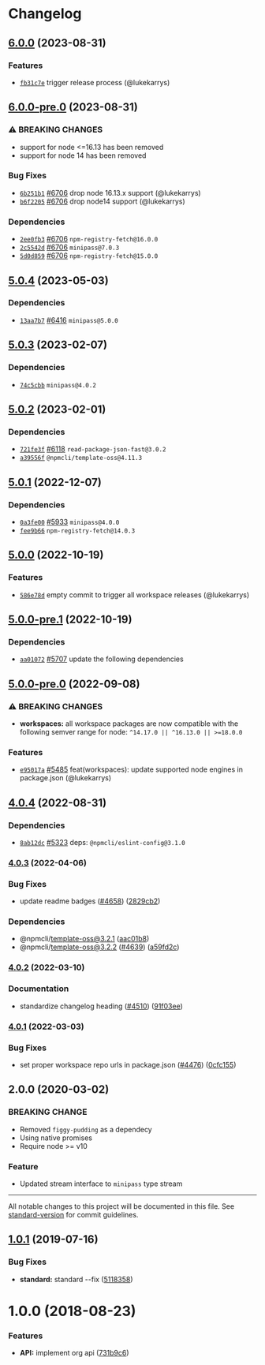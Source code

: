 # Changelog

## [6.0.0](https://github.com/npm/cli/compare/libnpmorg-v6.0.0-pre.0...libnpmorg-v6.0.0) (2023-08-31)

### Features

* [`fb31c7e`](https://github.com/npm/cli/commit/fb31c7e5f00ae39e67f9a5d6b6860c1d839c704b) trigger release process (@lukekarrys)

## [6.0.0-pre.0](https://github.com/npm/cli/compare/libnpmorg-v5.0.4...libnpmorg-v6.0.0-pre.0) (2023-08-31)

### ⚠️ BREAKING CHANGES

* support for node <=16.13 has been removed
* support for node 14 has been removed

### Bug Fixes

* [`6b251b1`](https://github.com/npm/cli/commit/6b251b1009648b36d49b83a2cc407c348fa225e0) [#6706](https://github.com/npm/cli/pull/6706) drop node 16.13.x support (@lukekarrys)
* [`b6f2205`](https://github.com/npm/cli/commit/b6f220569791d655ab3c423990356cee47ca5218) [#6706](https://github.com/npm/cli/pull/6706) drop node14 support (@lukekarrys)

### Dependencies

* [`2ee0fb3`](https://github.com/npm/cli/commit/2ee0fb3ac0c5e49f9eba545d6b05e20be1352414) [#6706](https://github.com/npm/cli/pull/6706) `npm-registry-fetch@16.0.0`
* [`2c5542d`](https://github.com/npm/cli/commit/2c5542d29ba207e7c5c4337ac9ad7f296188508a) [#6706](https://github.com/npm/cli/pull/6706) `minipass@7.0.3`
* [`5d0d859`](https://github.com/npm/cli/commit/5d0d8592cbf3b816d9fe44c36d390200ec15e87a) [#6706](https://github.com/npm/cli/pull/6706) `npm-registry-fetch@15.0.0`

## [5.0.4](https://github.com/npm/cli/compare/libnpmorg-v5.0.3...libnpmorg-v5.0.4) (2023-05-03)

### Dependencies

* [`13aa7b7`](https://github.com/npm/cli/commit/13aa7b7a75b8fb18db3f4d86dfe780c8057c4213) [#6416](https://github.com/npm/cli/pull/6416) `minipass@5.0.0`

## [5.0.3](https://github.com/npm/cli/compare/libnpmorg-v5.0.2...libnpmorg-v5.0.3) (2023-02-07)

### Dependencies

* [`74c5cbb`](https://github.com/npm/cli/commit/74c5cbbd774f7ff7c1f037b382aec36cbc8ca2f1) `minipass@4.0.2`

## [5.0.2](https://github.com/npm/cli/compare/libnpmorg-v5.0.1...libnpmorg-v5.0.2) (2023-02-01)

### Dependencies

* [`721fe3f`](https://github.com/npm/cli/commit/721fe3fac383d714aa7fd7285b4392619903b1e7) [#6118](https://github.com/npm/cli/pull/6118) `read-package-json-fast@3.0.2`
* [`a39556f`](https://github.com/npm/cli/commit/a39556f1cff4526dcbcb7b65cdd86a1ba092e13e) `@npmcli/template-oss@4.11.3`

## [5.0.1](https://github.com/npm/cli/compare/libnpmorg-v5.0.0...libnpmorg-v5.0.1) (2022-12-07)

### Dependencies

* [`0a3fe00`](https://github.com/npm/cli/commit/0a3fe000e2723ae6fdb8b1d3154fd3835057c992) [#5933](https://github.com/npm/cli/pull/5933) `minipass@4.0.0`
* [`fee9b66`](https://github.com/npm/cli/commit/fee9b6686892a1c7f976c36ddd5d89b70c416817) `npm-registry-fetch@14.0.3`

## [5.0.0](https://github.com/npm/cli/compare/libnpmorg-v5.0.0-pre.1...libnpmorg-v5.0.0) (2022-10-19)

### Features

* [`586e78d`](https://github.com/npm/cli/commit/586e78d59c3dad29e8e886a4764d2eb8021d11d1) empty commit to trigger all workspace releases (@lukekarrys)

## [5.0.0-pre.1](https://github.com/npm/cli/compare/libnpmorg-v5.0.0-pre.0...libnpmorg-v5.0.0-pre.1) (2022-10-19)

### Dependencies

* [`aa01072`](https://github.com/npm/cli/commit/aa010722996ef6de46e1bb937c6f8a94dc2844fa) [#5707](https://github.com/npm/cli/pull/5707) update the following dependencies

## [5.0.0-pre.0](https://github.com/npm/cli/compare/libnpmorg-v4.0.4...libnpmorg-v5.0.0-pre.0) (2022-09-08)

### ⚠ BREAKING CHANGES

* **workspaces:** all workspace packages are now compatible with the following semver range for node: `^14.17.0 || ^16.13.0 || >=18.0.0`

### Features

  * [`e95017a`](https://github.com/npm/cli/commit/e95017a07b041cbb3293e659dad853f76462c108) [#5485](https://github.com/npm/cli/pull/5485) feat(workspaces): update supported node engines in package.json (@lukekarrys)

## [4.0.4](https://github.com/npm/cli/compare/libnpmorg-v4.0.3...libnpmorg-v4.0.4) (2022-08-31)

### Dependencies

  * [`8ab12dc`](https://github.com/npm/cli/commit/8ab12dc32b26db770b868cf694cedab38f4e7460) [#5323](https://github.com/npm/cli/pull/5323) deps: `@npmcli/eslint-config@3.1.0`

### [4.0.3](https://github.com/npm/cli/compare/libnpmorg-v4.0.2...libnpmorg-v4.0.3) (2022-04-06)


### Bug Fixes

* update readme badges ([#4658](https://github.com/npm/cli/issues/4658)) ([2829cb2](https://github.com/npm/cli/commit/2829cb28a432b5ff7beeeb3bf3e7e2e174c1121d))


### Dependencies

* @npmcli/template-oss@3.2.1 ([aac01b8](https://github.com/npm/cli/commit/aac01b89caf6336a2eb34d696296303cdadd5c08))
* @npmcli/template-oss@3.2.2 ([#4639](https://github.com/npm/cli/issues/4639)) ([a59fd2c](https://github.com/npm/cli/commit/a59fd2cb863245fce56f96c90ac854e62c5c4d6f))

### [4.0.2](https://www.github.com/npm/cli/compare/libnpmorg-v4.0.1...libnpmorg-v4.0.2) (2022-03-10)


### Documentation

* standardize changelog heading ([#4510](https://www.github.com/npm/cli/issues/4510)) ([91f03ee](https://www.github.com/npm/cli/commit/91f03ee618bc635f9cfbded735fe98bbfa9d643f))

### [4.0.1](https://www.github.com/npm/cli/compare/libnpmorg-vlibnpmorg@4.0.0...libnpmorg-v4.0.1) (2022-03-03)


### Bug Fixes

* set proper workspace repo urls in package.json ([#4476](https://www.github.com/npm/cli/issues/4476)) ([0cfc155](https://www.github.com/npm/cli/commit/0cfc155db5f11ce23419e440111d99a63bf39754))

## 2.0.0 (2020-03-02)

### BREAKING CHANGE
- Removed `figgy-pudding` as a dependecy
- Using native promises
- Require node >= v10

### Feature
- Updated stream interface to `minipass` type stream

---

All notable changes to this project will be documented in this file. See [standard-version](https://github.com/conventional-changelog/standard-version) for commit guidelines.

<a name="1.0.1"></a>
## [1.0.1](https://github.com/npm/libnpmorg/compare/v1.0.0...v1.0.1) (2019-07-16)


### Bug Fixes

* **standard:** standard --fix ([5118358](https://github.com/npm/libnpmorg/commit/5118358))



<a name="1.0.0"></a>
# 1.0.0 (2018-08-23)


### Features

* **API:** implement org api ([731b9c6](https://github.com/npm/libnpmorg/commit/731b9c6))
